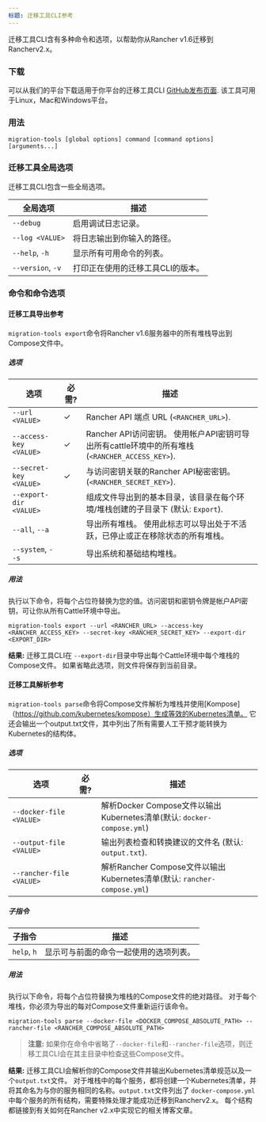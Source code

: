 ```yaml
---
标题: 迁移工具CLI参考
---
```


迁移工具CLI含有多种命令和选项，以帮助你从Rancher v1.6迁移到Rancherv2.x。

### 下载

可以从我们的平台下载适用于你平台的迁移工具CLI [GitHub发布页面](https://github.com/rancher/migration-tools/releases). 该工具可用于Linux，Mac和Windows平台。

### 用法

```
migration-tools [global options] command [command options] [arguments...]
```

### 迁移工具全局选项

迁移工具CLI包含一些全局选项。

| 全局选项          | 描述                                       |
| ----------------- | ------------------------------------------- |
| `--debug`         | 启用调试日志记录。                           |
| `--log <VALUE>`   | 将日志输出到你输入的路径。              |
| `--help`, `-h`    | 显示所有可用命令的列表。            |
| `--version`, `-v` | 打印正在使用的迁移工具CLI的版本。          |

### 命令和命令选项

#### 迁移工具导出参考

`migration-tools export`命令将Rancher v1.6服务器中的所有堆栈导出到Compose文件中。

##### 选项

| 选项                   | 必需?     | 描述                                                                                                                |
| ---------------------- | --------- | -------------------------------------------------------------------------------------------------------------------------- |
| `--url <VALUE>`        | ✓         | Rancher API 端点 URL (`<RANCHER_URL>`).                                                                              |
| `--access-key <VALUE>` | ✓         | Rancher API访问密钥。 使用帐户API密钥可导出所有cattle环境中的所有堆栈   (`<RANCHER_ACCESS_KEY>`). |
| `--secret-key <VALUE>` | ✓         | 与访问密钥关联的Rancher API秘密密钥。 (`<RANCHER_SECRET_KEY>`).                                           |
| `--export-dir <VALUE>` |           | 组成文件导出到的基本目录，该目录在每个环境/堆栈创建的子目录下 (默认: `Export`).  |
| `--all`, `--a`         |           | 导出所有堆栈。 使用此标志可以导出处于不活跃，已停止或正在移除状态的所有堆栈。                         |
| `--system`, `--s`      |           | 导出系统和基础结构堆栈。                                                                                   |

##### 用法

执行以下命令，将每个占位符替换为您的值。访问密钥和密钥令牌是帐户API密钥，可让你从所有Cattle环境中导出。

```
migration-tools export --url <RANCHER_URL> --access-key <RANCHER_ACCESS_KEY> --secret-key <RANCHER_SECRET_KEY> --export-dir <EXPORT_DIR>
```

**结果:** 迁移工具CLI在 `--export-dir`目录中导出每个Cattle环境中每个堆栈的Compose文件。 如果省略此选项，则文件将保存到当前目录。

#### 迁移工具解析参考

`migration-tools parse`命令将Compose文件解析为堆栈并使用[Kompose]（https://github.com/kubernetes/kompose）生成等效的Kubernetes清单。 它还会输出一个output.txt文件，其中列出了所有需要人工干预才能转换为Kubernetes的结构体。

##### 选项

| 选项                   | 必需? | 描述                                                                                 |
| ------------------------ | --------- | ------------------------------------------------------------------------------------------- |
| `--docker-file <VALUE>`  |           | 解析Docker Compose文件以输出Kubernetes清单(默认: `docker-compose.yml`)     |
| `--output-file <VALUE>`  |           | 输出列表检查和转换建议的文件名 (默认: `output.txt`). |
| `--rancher-file <VALUE>` |           | 解析Rancher Compose文件以输出Kubernetes清单(默认: `rancher-compose.yml`)   |

##### 子指令

| 子指令  | 描述                                                       |
| ----------- | ----------------------------------------------------------------- |
| `help`, `h` | 显示可与前面的命令一起使用的选项列表。 |

##### 用法

执行以下命令，将每个占位符替换为堆栈的Compose文件的绝对路径。 对于每个堆栈，你必须为导出的每对Compose文件重新运行该命令。

```
migration-tools parse --docker-file <DOCKER_COMPOSE_ABSOLUTE_PATH> --rancher-file <RANCHER_COMPOSE_ABSOLUTE_PATH>
```

> **注意:** 如果你在命令中省略了`--docker-file`和`--rancher-file`选项，则迁移工具CLI会在其主目录中检查这些Compose文件。

**结果:** 迁移工具CLI会解析你的Compose文件并输出Kubernetes清单规范以及一个`output.txt`文件。 对于堆栈中的每个服务，都将创建一个Kubernetes清单，并将其命名为与你的服务相同的名称。`output.txt`文件列出了 `docker-compose.yml`中每个服务的所有结构，需要特殊处理才能成功迁移到Rancherv2.x。 每个结构都链接到有关如何在Rancher v2.x中实现它的相关博客文章。
